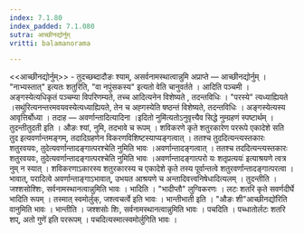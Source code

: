 ```yaml
---
index: 7.1.80
index_padded: 7.1.080
sutra: आच्छीनद्योर्नुम्
vritti: balamanorama

---
```

<<आच्छीनद्योर्नुम्>> - तुदच्छब्दादौङः श्याम्, असर्वनामस्थात्वान्नुमि अप्राप्ते — आच्छीनद्योर्नुम् । "नाभ्यस्तात्" इत्यतः शतुरिति, "वा नपुंसकस्य" इत्यतो वेति चानुवर्तते । आदिति पञ्चमी । अङ्गस्येत्यधिकृतं पञ्चम्या विपरिणम्यते, तच्च आदित्यनेन विशेष्यते , तदन्तविधिः । "परस्ये" त्यध्याह्यियते ।सथु॑रित्यनन्तरमवयवस्येत्यध्याह्यियते, तेन च अह्गस्येति षष्ठन्तं विशेष्यते, तदन्तविधिः । अङ्गस्येत्यस्य आवृत्तिर्बोध्या । तदाह — अवर्णान्तादित्यादिना ।इदितो नुमि॑त्यतोऽनुवृत्त्यैव सिद्धे नुम्ग्रहणं स्पष्टार्थम् । तुदन्तीतुदती इति । औङः श्यां, नुमि, तदभावे च रूपम् । शविकरणे कृते शतुरकारेण पररूपे एकादेशे सति तुद इत्यवर्णान्तमङ्गम्, तदादिग्रहणेन विकरणविशिष्टस्याप्यङ्गत्वात् । ततश्च तुददित्यन्त्यस्तकारः शतुरवयवः, तुदेत्यवर्णान्तादङ्गात्परश्चेति नुमिति भावः ।अवर्णान्तादङ्गत्वात् । ततश्च तददित्यन्त्यस्तकारः शतुरवयवः, तुदेत्यवर्णान्तादङ्गात्परश्चेति नुमिति भावः ।अवर्णान्तादङ्गात्परो यः शतृप्रत्ययः॑ इत्याश्रयणे त्वत्र नुम् न स्यात् । शविकरणाऽकारस्य शतुरकारस्य च एकादेशे कृते तस्य पूर्वान्तत्वे शतुरवर्णान्तादङ्गात्परत्वा ।भावात्, परादित्वे अवर्णान्ताङ्गाऽभावात्, उभयत आश्रयणे च अन्तादिवत्त्वनिषेधादित्यलम् । तुदन्तीति । जश्शसोश्शिः, सर्वनामस्थानत्वान्नुमिति भावः । भादिति । "भादीप्तौ" लुग्विकरणः । लटः शतरि कृते सवर्णदीर्घे भादिति रूपम् । तस्मात् स्वमोर्लुक्, जश्त्वचर्त्वे इति भावः । भान्तीभाती इति । "औङः शी"आच्छीनद्यो॑रिति वानुमिति भावः । भान्तीति । जश्शसोः शिः, सर्वनामस्थानत्वान्नुमिति भावः । पचदिति । पच्धातोर्लटः शतरि शप्, अतो गुणे॑ इति पररूपम् । पचदित्यस्मात्स्वमोर्लुगिति भावः ।